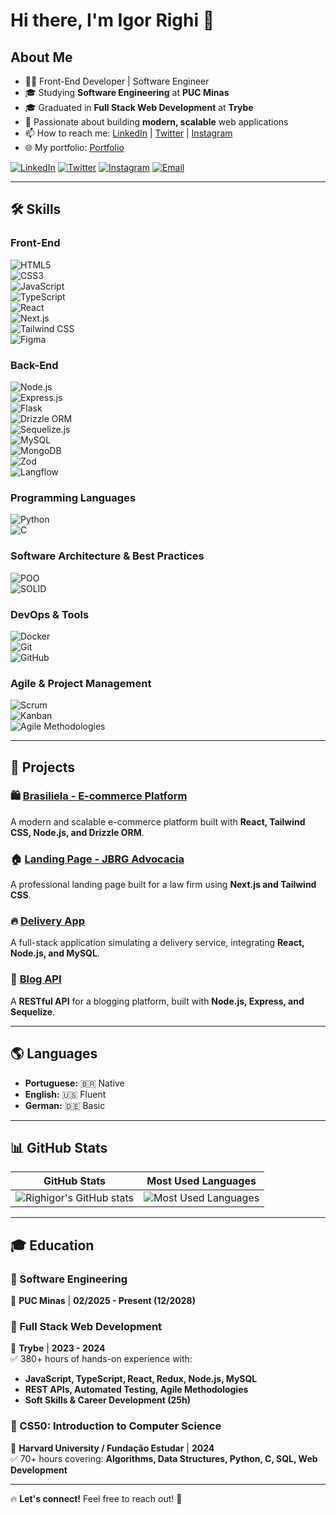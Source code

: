 # Hi there, I'm Igor Righi 👋

## About Me

- 👨‍💻 Front-End Developer | Software Engineer 
- 🎓 Studying **Software Engineering** at **PUC Minas**  
- 🎓 Graduated in **Full Stack Web Development** at **Trybe**  
- 🚀 Passionate about building **modern, scalable** web applications  
- 📫 How to reach me: [LinkedIn](https://www.linkedin.com/in/igor-righi/) | [Twitter](https://twitter.com/righigor) | [Instagram](https://www.instagram.com/righigor/)  
- 🌐 My portfolio: [Portfolio](https://righigordev.netlify.app/)  

[![LinkedIn](https://img.shields.io/badge/LinkedIn-0077B5?style=for-the-badge&logo=linkedin&logoColor=white)](https://www.linkedin.com/in/igor-righi/)
[![Twitter](https://img.shields.io/badge/Twitter-1DA1F2?style=for-the-badge&logo=twitter&logoColor=white)](https://twitter.com/righigor)
[![Instagram](https://img.shields.io/badge/Instagram-E4405F?style=for-the-badge&logo=instagram&logoColor=white)](https://www.instagram.com/righigor/)
[![Email](https://img.shields.io/badge/Email-D14836?style=for-the-badge&logo=gmail&logoColor=white)](mailto:righigordev@gmail.com)

---

## 🛠️ Skills  

### Front-End  
![HTML5](https://img.shields.io/badge/HTML5-E34F26?style=for-the-badge&logo=html5&logoColor=white)  
![CSS3](https://img.shields.io/badge/CSS3-1572B6?style=for-the-badge&logo=css3&logoColor=white)  
![JavaScript](https://img.shields.io/badge/JavaScript-F7DF1E?style=for-the-badge&logo=javascript&logoColor=black)  
![TypeScript](https://img.shields.io/badge/TypeScript-3178C6?style=for-the-badge&logo=typescript&logoColor=white)  
![React](https://img.shields.io/badge/React-61DAFB?style=for-the-badge&logo=react&logoColor=black)  
![Next.js](https://img.shields.io/badge/Next.js-000000?style=for-the-badge&logo=nextdotjs&logoColor=white)  
![Tailwind CSS](https://img.shields.io/badge/Tailwind%20CSS-38B2AC?style=for-the-badge&logo=tailwind-css&logoColor=white)  
![Figma](https://img.shields.io/badge/Figma-F24E1E?style=for-the-badge&logo=figma&logoColor=white)  

### Back-End  
![Node.js](https://img.shields.io/badge/Node.js-43853D?style=for-the-badge&logo=node.js&logoColor=white)  
![Express.js](https://img.shields.io/badge/Express.js-000000?style=for-the-badge&logo=express&logoColor=white)  
![Flask](https://img.shields.io/badge/Flask-000000?style=for-the-badge&logo=flask&logoColor=white)  
![Drizzle ORM](https://img.shields.io/badge/Drizzle-FF9900?style=for-the-badge&logo=drizzle&logoColor=white)  
![Sequelize.js](https://img.shields.io/badge/Sequelize-52B0E7?style=for-the-badge&logo=sequelize&logoColor=white)  
![MySQL](https://img.shields.io/badge/MySQL-4479A1?style=for-the-badge&logo=mysql&logoColor=white)  
![MongoDB](https://img.shields.io/badge/MongoDB-4EA94B?style=for-the-badge&logo=mongodb&logoColor=white)  
![Zod](https://img.shields.io/badge/Zod-FF4154?style=for-the-badge&logo=zod&logoColor=white)  
![Langflow](https://img.shields.io/badge/Langflow-3498DB?style=for-the-badge&logo=langflow&logoColor=white)  

### Programming Languages  
![Python](https://img.shields.io/badge/Python-3776AB?style=for-the-badge&logo=python&logoColor=white)  
![C](https://img.shields.io/badge/C-A8B9CC?style=for-the-badge&logo=c&logoColor=white)  

### Software Architecture & Best Practices  
![POO](https://img.shields.io/badge/Object--Oriented%20Programming-0078D4?style=for-the-badge&logo=oop&logoColor=white)  
![SOLID](https://img.shields.io/badge/SOLID-FF5733?style=for-the-badge&logo=solid&logoColor=white)  

### DevOps & Tools  
![Docker](https://img.shields.io/badge/Docker-2496ED?style=for-the-badge&logo=docker&logoColor=white)  
![Git](https://img.shields.io/badge/Git-F05032?style=for-the-badge&logo=git&logoColor=white)  
![GitHub](https://img.shields.io/badge/GitHub-181717?style=for-the-badge&logo=github&logoColor=white)  

### Agile & Project Management  
![Scrum](https://img.shields.io/badge/Scrum-0052CC?style=for-the-badge&logo=scrum&logoColor=white)  
![Kanban](https://img.shields.io/badge/Kanban-00875F?style=for-the-badge&logo=kanban&logoColor=white)  
![Agile Methodologies](https://img.shields.io/badge/Agile-0E76A8?style=for-the-badge&logo=agile&logoColor=white)  

---

## 🚀 Projects  

### 🛍️ [Brasiliela - E-commerce Platform](https://www.brasiliela.com.br)  
A modern and scalable e-commerce platform built with **React, Tailwind CSS, Node.js, and Drizzle ORM**.

### 🏠 [Landing Page - JBRG Advocacia](https://www.jbrg.adv)  
A professional landing page built for a law firm using **Next.js and Tailwind CSS**.

### 🔥 [Delivery App](https://github.com/righigor/rocketseat/tree/main/nlw-expert/delivery-app)  
A full-stack application simulating a delivery service, integrating **React, Node.js, and MySQL**.

### 📝 [Blog API](https://github.com/righigor/trybe-exercicios/tree/main/03-Back-End/Secao06-NodeJS-ORM-e-Autenticacao/Dia05-Projeto-API-de-Blogs)  
A **RESTful API** for a blogging platform, built with **Node.js, Express, and Sequelize**.

---

## 🌎 Languages  

- **Portuguese:** 🇧🇷 Native  
- **English:** 🇺🇸 Fluent  
- **German:** 🇩🇪 Basic  

---

## 📊 GitHub Stats  

| GitHub Stats                                                                                                   | Most Used Languages                                                                                                    |
|---------------------------------------------------------------------------------------------------------------|------------------------------------------------------------------------------------------------------------------------|
| ![Righigor's GitHub stats](https://github-readme-stats.vercel.app/api?username=righigor&theme=radical&count_private=true&show_icons=true) | ![Most Used Languages](https://github-readme-stats.vercel.app/api/top-langs/?username=righigor&layout=compact&theme=radical) |

---

## 🎓 Education  

### **📌 Software Engineering**  
📍 **PUC Minas** | **02/2025 - Present (12/2028)**  

### **📌 Full Stack Web Development**  
📍 **Trybe** | **2023 - 2024**  
✅ 380+ hours of hands-on experience with:  
- **JavaScript, TypeScript, React, Redux, Node.js, MySQL**  
- **REST APIs, Automated Testing, Agile Methodologies**  
- **Soft Skills & Career Development (25h)**  

### **📌 CS50: Introduction to Computer Science**  
📍 **Harvard University / Fundação Estudar** | **2024**  
✅ 70+ hours covering: **Algorithms, Data Structures, Python, C, SQL, Web Development**  

---

🔥 **Let's connect!** Feel free to reach out! 🚀  
